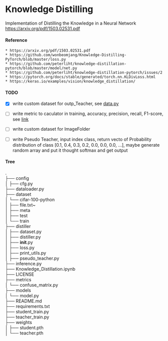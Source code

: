 # Knowledge Distilling
Implementation of Distilling the Knowledge in a Neural Network https://arxiv.org/pdf/1503.02531.pdf

#### Reference
    * https://arxiv.org/pdf/1503.02531.pdf
    * https://github.com/wonbeomjang/Knowledge-Distilling-PyTorch/blob/master/loss.py
    * https://github.com/peterliht/knowledge-distillation-pytorch/blob/master/model/net.py
    * https://github.com/peterliht/knowledge-distillation-pytorch/issues/2
    * https://pytorch.org/docs/stable/generated/torch.nn.KLDivLoss.html
    * https://keras.io/examples/vision/knowledge_distillation/


#### TODO
- [x] write custom dataset for outp_Teacher, see [data.py](https://github.com/watson21/Knowledge-Distillation/blob/main/data.py#L74)
- [ ] write metric to caculator in training, accuracy, precision, recall, F1-score, see [link](https://machinelearningcoban.com/2017/08/31/evaluation/)
- [ ] write custom dataset for ImageFolder
- [ ] write Pseudo Teacher, input index class, return vecto of Probability distribution of class [0.1, 0.4, 0.3, 0.2, 0.0, 0.0, 0.0, ...], maybe generate random array and put it thought softmax and get output


#### Tree   
.   
├── config   
│   ├── cfg.py   
├── dataloader.py   
├── dataset   
│   └── cifar-100-python   
│       ├── file.txt~   
│       ├── meta   
│       ├── test   
│       └── train   
├── distiller   
│   ├── dataset.py   
│   ├── distiller.py   
│   ├── __init__.py   
│   ├── loss.py    
│   ├── print_utils.py   
│   ├── pseudo_teacher.py   
├── inference.py   
├── Knowledge_Distillation.ipynb   
├── LICENSE   
├── metrics   
│   └── confuse_matrix.py   
├── models   
│   └── model.py   
├── README.md   
├── requirements.txt   
├── student_train.py   
├── teacher_train.py   
├── weights   
│   ├── student.pth   
│   └── teacher.pth

